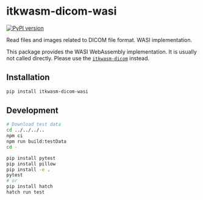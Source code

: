 # itkwasm-dicom-wasi

[![PyPI version](https://badge.fury.io/py/itkwasm-dicom-wasi.svg)](https://badge.fury.io/py/itkwasm-dicom-wasi)

Read files and images related to DICOM file format. WASI implementation.

This package provides the WASI WebAssembly implementation. It is usually not called directly. Please use the [`itkwasm-dicom`](https://pypi.org/project/itkwasm-dicom/) instead.


## Installation

```sh
pip install itkwasm-dicom-wasi
```

## Development

```sh
# Download test data
cd ../../../..
npm ci
npm run build:testData
cd -

pip install pytest
pip install pillow
pip install -e .
pytest
# or
pip install hatch
hatch run test
```
